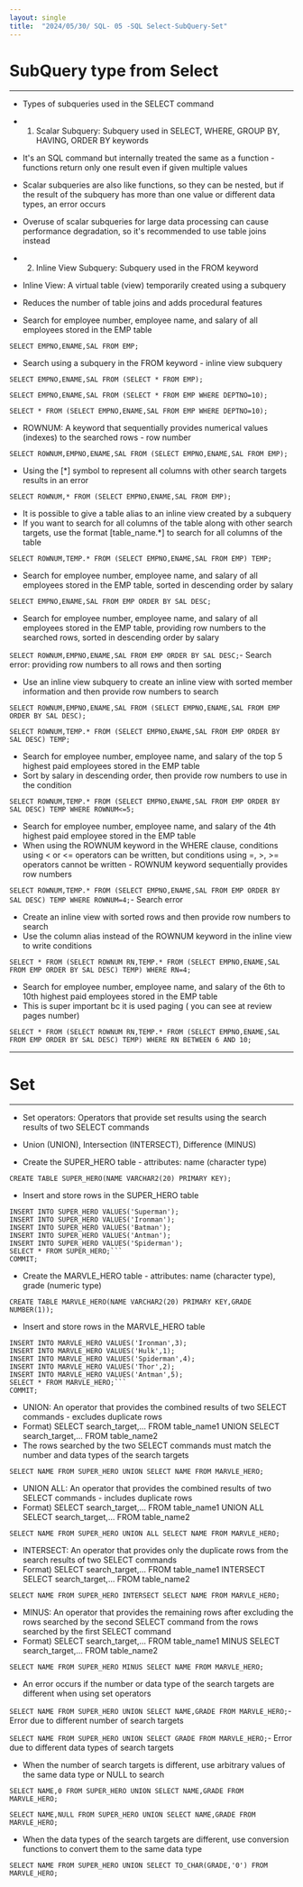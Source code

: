 ```yaml
---
layout: single
title:  "2024/05/30/ SQL- 05 -SQL Select-SubQuery-Set"
---
```



# SubQuery type from Select
---
- Types of subqueries used in the SELECT command
- 1. Scalar Subquery: Subquery used in SELECT, WHERE, GROUP BY, HAVING, ORDER BY keywords
- It's an SQL command but internally treated the same as a function - functions return only one result even if given multiple values
- Scalar subqueries are also like functions, so they can be nested, but if the result of the subquery has more than one value or different data types, an error occurs
- Overuse of scalar subqueries for large data processing can cause performance degradation, so it's recommended to use table joins instead
- 2. Inline View Subquery: Subquery used in the FROM keyword
- Inline View: A virtual table (view) temporarily created using a subquery
- Reduces the number of table joins and adds procedural features

- Search for employee number, employee name, and salary of all employees stored in the EMP table

```SELECT EMPNO,ENAME,SAL FROM EMP;```

- Search using a subquery in the FROM keyword - inline view subquery

```SELECT EMPNO,ENAME,SAL FROM (SELECT * FROM EMP);```

```SELECT EMPNO,ENAME,SAL FROM (SELECT * FROM EMP WHERE DEPTNO=10);```

```SELECT * FROM (SELECT EMPNO,ENAME,SAL FROM EMP WHERE DEPTNO=10);```

- ROWNUM: A keyword that sequentially provides numerical values (indexes) to the searched rows - row number

```SELECT ROWNUM,EMPNO,ENAME,SAL FROM (SELECT EMPNO,ENAME,SAL FROM EMP);```

- Using the [*] symbol to represent all columns with other search targets results in an error

```SELECT ROWNUM,* FROM (SELECT EMPNO,ENAME,SAL FROM EMP);```

- It is possible to give a table alias to an inline view created by a subquery
- If you want to search for all columns of the table along with other search targets, use the format [table_name.*] to search for all columns of the table

```SELECT ROWNUM,TEMP.* FROM (SELECT EMPNO,ENAME,SAL FROM EMP) TEMP;```

- Search for employee number, employee name, and salary of all employees stored in the EMP table, sorted in descending order by salary

```SELECT EMPNO,ENAME,SAL FROM EMP ORDER BY SAL DESC;```

- Search for employee number, employee name, and salary of all employees stored in the EMP table, providing row numbers to the searched rows, sorted in descending order by salary

```SELECT ROWNUM,EMPNO,ENAME,SAL FROM EMP ORDER BY SAL DESC;```- Search error: providing row numbers to all rows and then sorting

- Use an inline view subquery to create an inline view with sorted member information and then provide row numbers to search

```SELECT ROWNUM,EMPNO,ENAME,SAL FROM (SELECT EMPNO,ENAME,SAL FROM EMP ORDER BY SAL DESC);```

```SELECT ROWNUM,TEMP.* FROM (SELECT EMPNO,ENAME,SAL FROM EMP ORDER BY SAL DESC) TEMP;```

- Search for employee number, employee name, and salary of the top 5 highest paid employees stored in the EMP table
- Sort by salary in descending order, then provide row numbers to use in the condition

```SELECT ROWNUM,TEMP.* FROM (SELECT EMPNO,ENAME,SAL FROM EMP ORDER BY SAL DESC) TEMP WHERE ROWNUM<=5;```

- Search for employee number, employee name, and salary of the 4th highest paid employee stored in the EMP table
- When using the ROWNUM keyword in the WHERE clause, conditions using < or <= operators can be written, but conditions using =, >, >= operators cannot be written - ROWNUM keyword sequentially provides row numbers

```SELECT ROWNUM,TEMP.* FROM (SELECT EMPNO,ENAME,SAL FROM EMP ORDER BY SAL DESC) TEMP WHERE ROWNUM=4;```- Search error

- Create an inline view with sorted rows and then provide row numbers to search
- Use the column alias instead of the ROWNUM keyword in the inline view to write conditions

```SELECT * FROM (SELECT ROWNUM RN,TEMP.* FROM (SELECT EMPNO,ENAME,SAL FROM EMP ORDER BY SAL DESC) TEMP) WHERE RN=4;```

- Search for employee number, employee name, and salary of the 6th to 10th highest paid employees stored in the EMP table
-  This is super important bc it is used paging ( you can see at  review pages number)

```SELECT * FROM (SELECT ROWNUM RN,TEMP.* FROM (SELECT EMPNO,ENAME,SAL FROM EMP ORDER BY SAL DESC) TEMP) WHERE RN BETWEEN 6 AND 10;```

---
# Set
---

- Set operators: Operators that provide set results using the search results of two SELECT commands
- Union (UNION), Intersection (INTERSECT), Difference (MINUS)

- Create the SUPER_HERO table - attributes: name (character type)

```CREATE TABLE SUPER_HERO(NAME VARCHAR2(20) PRIMARY KEY);```

- Insert and store rows in the SUPER_HERO table

```
INSERT INTO SUPER_HERO VALUES('Superman');
INSERT INTO SUPER_HERO VALUES('Ironman');
INSERT INTO SUPER_HERO VALUES('Batman');
INSERT INTO SUPER_HERO VALUES('Antman');
INSERT INTO SUPER_HERO VALUES('Spiderman');
SELECT * FROM SUPER_HERO;```
COMMIT;
```

- Create the MARVLE_HERO table - attributes: name (character type), grade (numeric type)

```CREATE TABLE MARVLE_HERO(NAME VARCHAR2(20) PRIMARY KEY,GRADE NUMBER(1));```

- Insert and store rows in the MARVLE_HERO table

```
INSERT INTO MARVLE_HERO VALUES('Ironman',3);
INSERT INTO MARVLE_HERO VALUES('Hulk',1);
INSERT INTO MARVLE_HERO VALUES('Spiderman',4);
INSERT INTO MARVLE_HERO VALUES('Thor',2);
INSERT INTO MARVLE_HERO VALUES('Antman',5);
SELECT * FROM MARVLE_HERO;```
COMMIT;

```
- UNION: An operator that provides the combined results of two SELECT commands - excludes duplicate rows
- Format) SELECT search_target,... FROM table_name1 UNION SELECT search_target,... FROM table_name2
- The rows searched by the two SELECT commands must match the number and data types of the search targets

```SELECT NAME FROM SUPER_HERO UNION SELECT NAME FROM MARVLE_HERO;```

- UNION ALL: An operator that provides the combined results of two SELECT commands - includes duplicate rows
- Format) SELECT search_target,... FROM table_name1 UNION ALL SELECT search_target,... FROM table_name2

```SELECT NAME FROM SUPER_HERO UNION ALL SELECT NAME FROM MARVLE_HERO;```

- INTERSECT: An operator that provides only the duplicate rows from the search results of two SELECT commands
- Format) SELECT search_target,... FROM table_name1 INTERSECT SELECT search_target,... FROM table_name2

```SELECT NAME FROM SUPER_HERO INTERSECT SELECT NAME FROM MARVLE_HERO;```

- MINUS: An operator that provides the remaining rows after excluding the rows searched by the second SELECT command from the rows searched by the first SELECT command
- Format) SELECT search_target,... FROM table_name1 MINUS SELECT search_target,... FROM table_name2

```SELECT NAME FROM SUPER_HERO MINUS SELECT NAME FROM MARVLE_HERO;```

- An error occurs if the number or data type of the search targets are different when using set operators

```SELECT NAME FROM SUPER_HERO UNION SELECT NAME,GRADE FROM MARVLE_HERO;```- Error due to different number of search targets

```SELECT NAME FROM SUPER_HERO UNION SELECT GRADE FROM MARVLE_HERO;```- Error due to different data types of search targets

- When the number of search targets is different, use arbitrary values of the same data type or NULL to search

```SELECT NAME,0 FROM SUPER_HERO UNION SELECT NAME,GRADE FROM MARVLE_HERO;```

```SELECT NAME,NULL FROM SUPER_HERO UNION SELECT NAME,GRADE FROM MARVLE_HERO;```

- When the data types of the search targets are different, use conversion functions to convert them to the same data type

```SELECT NAME FROM SUPER_HERO UNION SELECT TO_CHAR(GRADE,'0') FROM MARVLE_HERO;```
